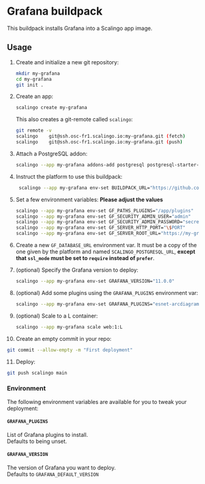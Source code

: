 # Grafana buildpack

This buildpack installs Grafana into a Scalingo app image.

## Usage

1. Create and initialize a new git repository:

   ```bash
   mkdir my-grafana
   cd my-grafana
   git init .
   ```

2. Create an app:

   ```bash
   scalingo create my-grafana
   ```

   This also creates a git-remote called `scalingo`:

   ```bash
   git remote -v
   scalingo    git@ssh.osc-fr1.scalingo.io:my-grafana.git (fetch)
   scalingo    git@ssh.osc-fr1.scalingo.io:my-grafana.git (push)
   ```

3. Attach a PostgreSQL addon:

   ```bash
   scalingo --app my-grafana addons-add postgresql postgresql-starter-256
   ```

4. Instruct the platform to use this buildpack:

   ```bash
    scalingo --app my-grafana env-set BUILDPACK_URL="https://github.com/Scalingo/grafana-buildpack"
    ```

5. Set a few environment variables: **Please adjust the values**

   ```bash
   scalingo --app my-grafana env-set GF_PATHS_PLUGINS="/app/plugins"
   scalingo --app my-grafana env-set GF_SECURITY_ADMIN_USER="admin"
   scalingo --app my-grafana env-set GF_SECURITY_ADMIN_PASSWORD="secret"
   scalingo --app my-grafana env-set GF_SERVER_HTTP_PORT="\$PORT"
   scalingo --app my-grafana env-set GF_SERVER_ROOT_URL="https://my-grafana.osc-fr1.scalingo.io"
   ```

6. Create a new `GF_DATABASE_URL` environment var. It must be a copy of the one
   given by the platform and named `SCALINGO_POSTGRESQL_URL`, **except that
   `ssl_mode` must be set to `require` instead of `prefer`**.

7. (optional) Specify the Grafana version to deploy:

   ```bash
   scalingo --app my-grafana env-set GRAFANA_VERSION="11.0.0"
   ```

8. (optional) Add some plugins using the `GRAFANA_PLUGINS` environment var:

   ```bash
   scalingo --app my-grafana env-set GRAFANA_PLUGINS="esnet-arcdiagram-panel"
   ```

9. (optional) Scale to a L container:

   ```bash
   scalingo --app my-grafana scale web:1:L
   ```

10. Create an empty commit in your repo:

   ```bash
   git commit --allow-empty -m "First deployment"
   ```

11. Deploy:

   ```bash
   git push scalingo main
   ```

### Environment

The following environment variables are available for you to tweak your
deployment:

#### `GRAFANA_PLUGINS`

List of Grafana plugins to install.\
Defaults to being unset.

#### `GRAFANA_VERSION`

The version of Grafana you want to deploy.\
Defaults to `GRAFANA_DEFAULT_VERSION`
